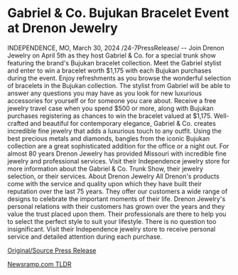 # Gabriel & Co. Bujukan Bracelet Event at Drenon Jewelry

INDEPENDENCE, MO, March 30, 2024 /24-7PressRelease/ -- Join Drenon Jewelry on April 5th as they host Gabriel & Co. for a special trunk show featuring the brand's Bujukan bracelet collection. Meet the Gabriel stylist and enter to win a bracelet worth $1,175 with each Bujukan purchases during the event.   Enjoy refreshments as you browse the wonderful selection of bracelets in the Bujukan collection. The stylist from Gabriel will be able to answer any questions you may have as you look for new luxurious accessories for yourself or for someone you care about. Receive a free jewelry travel case when you spend $500 or more, along with Bujukan purchases registering as chances to win the bracelet valued at $1,175.   Well-crafted and beautiful for contemporary elegance, Gabriel & Co. creates incredible fine jewelry that adds a luxurious touch to any outfit. Using the best precious metals and diamonds, bangles from the iconic Bujukan collection are a great sophisticated addition for the office or a night out.   For almost 80 years Drenon Jewelry has provided Missouri with incredible fine jewelry and professional services. Visit their Independence jewelry store for more information about the Gabriel & Co. Trunk Show, their jewelry selection, or their services.  About Drenon Jewelry All Drenon's products come with the service and quality upon which they have built their reputation over the last 75 years. They offer our customers a wide range of designs to celebrate the important moments of their life. Drenon Jewelry's personal relations with their customers has grown over the years and they value the trust placed upon them. Their professionals are there to help you to select the perfect style to suit your lifestyle. There is no question too insignificant. Visit their Independence jewelry store to receive personal service and detailed attention during each purchase. 

[Original/Source Press Release](https://www.24-7pressrelease.com/press-release/509679/gabriel-co-bujukan-bracelet-event-at-drenon-jewelry) 

[Newsramp.com TLDR](https://newsramp.com/None) 